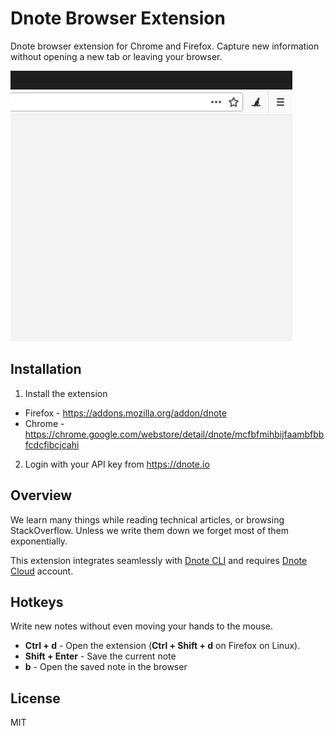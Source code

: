 # Dnote Browser Extension

Dnote browser extension for Chrome and Firefox. Capture new information without opening a new tab or leaving your browser.

![Dnote browser demo](assets/demo.gif)

## Installation

1. Install the extension

* Firefox - https://addons.mozilla.org/addon/dnote
* Chrome - https://chrome.google.com/webstore/detail/dnote/mcfbfmihbijfaambfbbfcdcfibcjcahi

2. Login with your API key from https://dnote.io

## Overview

We learn many things while reading technical articles, or browsing StackOverflow. Unless we write them down we forget most of them exponentially.

This extension integrates seamlessly with [Dnote CLI](https://github.com/dnote/dnote/cli) and requires [Dnote Cloud](https://www.getdnote.com/pricing) account.

## Hotkeys

Write new notes without even moving your hands to the mouse.

* **Ctrl + d** - Open the extension (**Ctrl + Shift + d** on Firefox on Linux).
* **Shift + Enter** - Save the current note
* **b** - Open the saved note in the browser

## License

MIT
